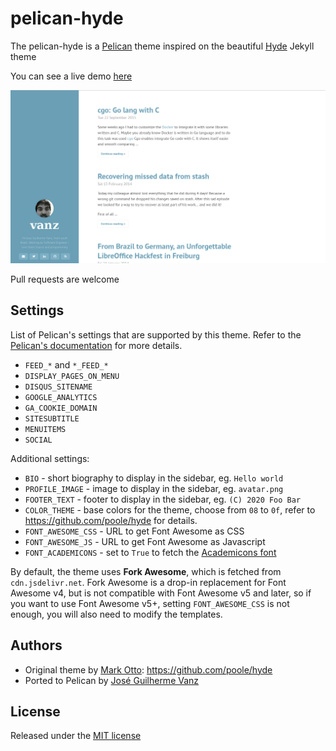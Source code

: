 # pelican-hyde

The pelican-hyde is a [Pelican](https://github.com/getpelican) theme inspired on the beautiful [Hyde](http://hyde.getpoole.com/) Jekyll theme

You can see a live demo [here](http://jvanz.github.io/)


![Screenshot](screenshot.png)

Pull requests are welcome


## Settings

List of Pelican's settings that are supported by this theme. Refer to the
[Pelican's documentation](https://docs.getpelican.com/en/stable/settings.html)
for more details.

- `FEED_*` and `*_FEED_*`
- `DISPLAY_PAGES_ON_MENU`
- `DISQUS_SITENAME`
- `GOOGLE_ANALYTICS`
- `GA_COOKIE_DOMAIN`
- `SITESUBTITLE`
- `MENUITEMS`
- `SOCIAL`

Additional settings:

- `BIO` - short biography to display in the sidebar, eg. `Hello world`
- `PROFILE_IMAGE` - image to display in the sidebar, eg. `avatar.png`
- `FOOTER_TEXT` - footer to display in the sidebar, eg. `(C) 2020 Foo Bar`
- `COLOR_THEME` - base colors for the theme, choose from `08` to `0f`,
  refer to <https://github.com/poole/hyde> for details.
- `FONT_AWESOME_CSS` - URL to get Font Awesome as CSS
- `FONT_AWESOME_JS` - URL to get Font Awesome as Javascript
- `FONT_ACADEMICONS` - set to `True` to fetch the [Academicons font](https://jpswalsh.github.io/academicons/)

By default, the theme uses **Fork Awesome**, which is fetched from
`cdn.jsdelivr.net`. Fork Awesome is a drop-in replacement for Font Awesome v4,
but is not compatible with Font Awesome v5 and later, so if you want to use
Font Awesome v5+, setting `FONT_AWESOME_CSS` is not enough, you will also need
to modify the templates.


## Authors

- Original theme by [Mark Otto](https://github.com/mdo): <https://github.com/poole/hyde>
- Ported to Pelican by [José Guilherme Vanz](https://github.com/jvanz)


## License

Released under the [MIT license](LICENSE)
